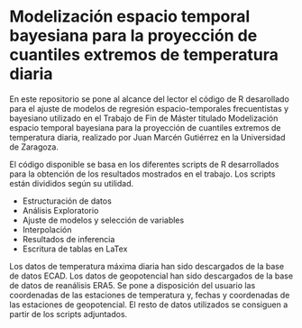 # Modelización espacio temporal bayesiana para la proyección de cuantiles extremos de temperatura diaria
En este repositorio se pone al alcance del lector el código de R desarollado para el ajuste de modelos de regresión espacio-temporales frecuentistas y bayesiano utilizado en el Trabajo de Fin de Máster titulado Modelización espacio temporal bayesiana para la proyección de cuantiles extremos de temperatura diaria, realizado por Juan Marcén Gutiérrez en la Universidad de Zaragoza. 

El código disponible se basa en los diferentes scripts de R desarrollados para la obtención de los resultados mostrados en el trabajo. Los scripts están divididos según su utilidad.

- Estructuración de datos
- Análisis Exploratorio
- Ajuste de modelos y selección de variables
- Interpolación
- Resultados de inferencia
- Escritura de tablas en LaTex

Los datos de temperatura máxima diaria han sido descargados de la base de datos ECAD. Los datos de geopotencial han sido descargados de la base de datos de reanálisis ERA5. Se pone a disposición del usuario las coordenadas de las estaciones de temperatura y, fechas y coordenadas de las estaciones de geopotencial. El resto de datos utilizados se consiguen a partir de los scripts adjuntados.
